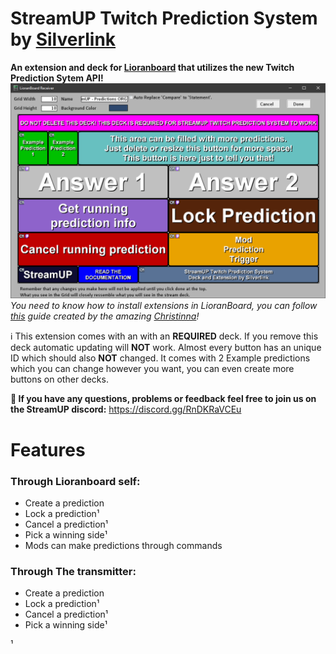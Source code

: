 # StreamUP Twitch Prediction System by [Silverlink](https://twitch.tv/silverlink)
**An extension and deck for [Lioranboard](https://obsproject.com/forum/resources/lioranboard-stream-deck-animator.862/) that utilizes the new Twitch Prediction Sytem API!**
![](https://raw.githubusercontent.com/XSilverlink/LB-ReadMe-Files/main/StreamUP%20Twitch%20Prediction%20System/images/LioranBoard_Receiver_GUmc3k2112.png)
*You need to know how to install extensions in LioranBoard, you can follow [this](https://christinna9031.github.io/LBDocumentation/setup.html#extensions) guide created by the amazing [Christinna](https://github.com/christinna9031)!*

ℹ This extension comes with an with an **REQUIRED** deck. If you remove this deck automatic updating will **NOT** work.  Almost every button has an unique ID which should also **NOT** changed. It comes with 2 Example predictions which you can change however you want, you can even create more buttons on other decks.

**💭 If you have any questions, problems or feedback feel free to join us on the StreamUP discord:**
https://discord.gg/RnDKRaVCEu

# Features  

### Through Lioranboard self:
 - Create a prediction 
 - Lock a prediction¹
 - Cancel a prediction¹
 - Pick a winning side¹
 - Mods can make predictions through commands
 ### Through The transmitter:
 - Create a prediction 
 - Lock a prediction¹
 - Cancel a prediction¹
 - Pick a winning side¹

¹ 

<!--stackedit_data:
eyJoaXN0b3J5IjpbLTE0NjU3NDU5NjIsLTk5Mjg3NDM3Myw0ND
Q4Njc0MDcsLTExNTU5NDg3MjcsLTEwNjM3Njc1MDYsLTk0NTAw
MDk0NF19
-->